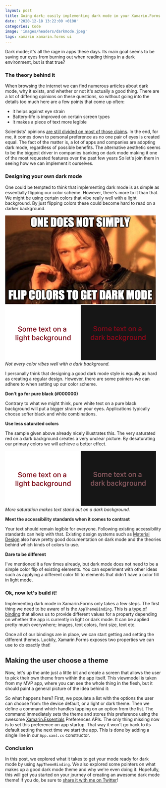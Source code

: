 ```yaml
---
layout: post
title: Going dark; easily implementing dark mode in your Xamarin.Forms app
date: '2020-12-18 13:22:00 +0100'
categories: Code
image: 'images/headers/darkmode.jpeg'
tags: xamarin xamarin.forms ui
---
```


Dark mode; it's all the rage in apps these days. Its main goal seems to be saving our eyes from burning out when reading things in a dark environment, but is that true?

### The theory behind it

When browsing the internet we can find numerous articles about dark mode, why it exists, and whether or not it's actually a good thing. There are a lot of differing opinions on these questions, so without going into the details too much here are a few points that come up often:

*   It helps against eye strain
*   Battery-life is improved on certain screen types
*   It makes a piece of text more legible

Scientists' opinions [are still divided on most of those claims](https://www.wired.co.uk/article/dark-mode-chrome-android-ios-science). In the end, for me, it comes down to personal preference as no one pair of eyes is created equal. The fact of the matter is, a lot of apps and companies are adopting dark mode, regardless of possible benefits. The alternative aesthetic seems to be the biggest driver in companies banking on dark mode making it one of the most requested features over the past few years So let's join them in seeing how we can implement it ourselves.

### Designing your own dark mode

One could be tempted to think that implementing dark mode is as simple as essentially flipping our color scheme. However, there's more to it than that. We might be using certain colors that vibe really well with a light background. By just flipping colors these could become hard to read on a darker background.

![](images/posts/image-62.png)
![One does not simply flip colors to get dark mode](images/posts/image-61.png)
*Not every color vibes well with a dark background.*

I personally think that designing a good dark mode style is equally as hard as creating a regular design. However, there are some pointers we can adhere to when setting up our color scheme.

**Don't go for pure black (#000000)**

Contrary to what we might think, pure white text on a pure black background will put a bigger strain on your eyes. Applications typically choose softer black and white combinations.

**Use less saturated colors**

The sample given above already nicely illustrates this. The very saturated red on a dark background creates a very unclear picture. By desaturating our primary colors we will achieve a better effect.

![Dark mode tip: decrease your saturation.](images/posts/image-63.png)
*More saturation makes text stand out on a dark background.*

**Meet the accessibility standards when it comes to contrast**

Your text should remain legible for everyone. Following existing accessibility standards can help with that. Existing design systems such as [Material Design](https://material.io/design/color/dark-theme.html) also have pretty good documentation on dark mode and the theories behind which kinds of colors to use.

**Dare to be different**

I've mentioned it a few times already, but dark mode does not need to be a simple color flip of existing elements. You can experiment with other ideas such as applying a different color fill to elements that didn't have a color fill in light mode.

### Ok, now let's build it!

Implementing dark mode in Xamarin.Forms only takes a few steps. The first thing we need to be aware of is the `AppThemeBinding`. This is [a type of binding](https://docs.microsoft.com/en-us/xamarin/xamarin-forms/user-interface/theming/system-theme-changes) that allows us to provide different values for a property depending on whether the app is currently in light or dark mode. It can be applied pretty much everywhere; images, text colors, font size, text etc.

<script src="https://gist.github.com/sthewissen/1f00e0a660d84f259abb8278396af11d.js"></script>

Once all of our bindings are in place, we can start getting and setting the different themes. Luckily, Xamarin.Forms exposes two properties we can use to do exactly that!

<script src="https://gist.github.com/sthewissen/1a108007d998123bd047719cc2fedd72.js"></script>

## Making the user choose a theme

Now, let's up the ante just a little bit and create a screen that allows the user to pick their own theme from within the app itself. This viewmodel is taken from my MVP app, where you can see the whole thing in the flesh, but it should paint a general picture of the idea behind it:

<script src="https://gist.github.com/sthewissen/ac1c78a9b3f87d140817e89efee3a830.js"></script>

So what happens here? First, we populate a list with the options the user can choose from: the device default, or a light or dark theme. Then we define a command which handles tapping on an option from the list. The command immediately sets the theme and stores this preference using the awesome [Xamarin.Essentials](https://docs.microsoft.com/en-us/xamarin/essentials/) Preferences APIs. The only thing missing now is to set this preference on app startup. That way it won't go back to its default setting the next time we start the app. This is done by adding a single line in our `App.xaml.cs` constructor.

<script src="https://gist.github.com/sthewissen/23da146e117d08fd67c6c6ca27dce448.js"></script>

### Conclusion

In this post, we explored what it takes to get your mode ready for dark mode by using `AppThemeBinding`. We also explored some pointers on what makes up a good dark mode theme and why we're even doing it. Hopefully, this will get you started on your journey of creating an awesome dark mode theme! If you do, be sure to [share it with me on Twitter](https://www.twitter.com/devnl)!
